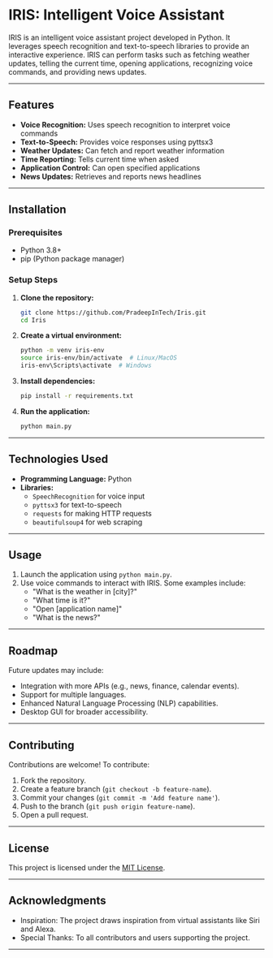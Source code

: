 # IRIS: Intelligent Voice Assistant

IRIS is an intelligent voice assistant project developed in Python. It leverages speech recognition and text-to-speech libraries to provide an interactive experience. IRIS can perform tasks such as fetching weather updates, telling the current time, opening applications, recognizing voice commands, and providing news updates.

---

## Features
- **Voice Recognition:** Uses speech recognition to interpret voice commands
- **Text-to-Speech:** Provides voice responses using pyttsx3
- **Weather Updates:** Can fetch and report weather information
- **Time Reporting:** Tells current time when asked
- **Application Control:** Can open specified applications
- **News Updates:** Retrieves and reports news headlines

---

## Installation
### Prerequisites
- Python 3.8+
- pip (Python package manager)

### Setup Steps
1. **Clone the repository:**
   ```bash
   git clone https://github.com/PradeepInTech/Iris.git
   cd Iris
   ```
2. **Create a virtual environment:**
   ```bash
   python -m venv iris-env
   source iris-env/bin/activate  # Linux/MacOS
   iris-env\Scripts\activate  # Windows
   ```
3. **Install dependencies:**
   ```bash
   pip install -r requirements.txt
   ```
4. **Run the application:**
   ```bash
   python main.py
   ```

---

## Technologies Used
- **Programming Language:** Python
- **Libraries:**
   - `SpeechRecognition` for voice input
   - `pyttsx3` for text-to-speech
   - `requests` for making HTTP requests
   - `beautifulsoup4` for web scraping

---

## Usage
1. Launch the application using `python main.py`.
2. Use voice commands to interact with IRIS. Some examples include:
   - "What is the weather in [city]?"
   - "What time is it?"
   - "Open [application name]"
   - "What is the news?"

---

## Roadmap
Future updates may include:
- Integration with more APIs (e.g., news, finance, calendar events).
- Support for multiple languages.
- Enhanced Natural Language Processing (NLP) capabilities.
- Desktop GUI for broader accessibility.

---

## Contributing
Contributions are welcome! To contribute:
1. Fork the repository.
2. Create a feature branch (`git checkout -b feature-name`).
3. Commit your changes (`git commit -m 'Add feature name'`).
4. Push to the branch (`git push origin feature-name`).
5. Open a pull request.

---

## License
This project is licensed under the [MIT License](LICENSE).

---

## Acknowledgments
- Inspiration: The project draws inspiration from virtual assistants like Siri and Alexa.
- Special Thanks: To all contributors and users supporting the project.

---

